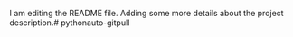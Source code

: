 I am editing the README file. Adding some more details about the project description.# pythonauto-gitpull
